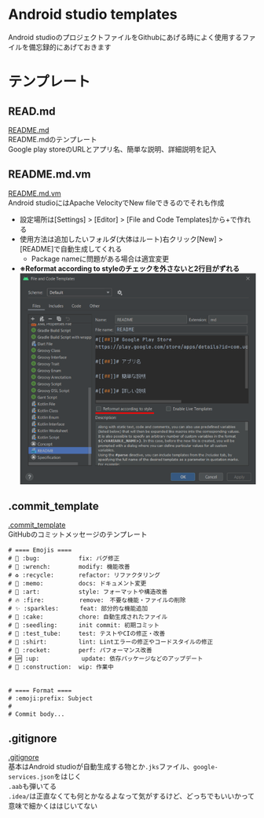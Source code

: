 # Android studio templates
Android studioのプロジェクトファイルをGithubにあげる時によく使用するファイルを備忘録的にあげておきます

# テンプレート
## READ.md
[README.md](templates/README.md)<br>
README.mdのテンプレート<br>
Google play storeのURLとアプリ名、簡単な説明、詳細説明を記入
## README.md.vm
[README.md.vm](templates/README.md.vm)<br>
Android studioにはApache VelocityでNew fileできるのでそれも作成
- 設定場所は[Settings] > [Editor] > [File and Code Templates]から+で作れる
- 使用方法は追加したいフォルダ(大体はルート)右クリック[New] > [README]で自動生成してくれる
  - Package nameに問題がある場合は適宜変更
- **※Reformat according to styleのチェックを外さないと2行目がずれる**<br>
![reference](img/code_templates_memo.png)
## .commit_template
[.commit_template](templates/.commit_template)<br>
GitHubのコミットメッセージのテンプレート
```
# ==== Emojis ====
# 🐛 :bug:           fix: バグ修正
# 🔧 :wrench:        modify: 機能改善
# ♻ :recycle:       refactor: リファクタリング
# 📝 :memo:          docs: ドキュメント変更
# 🎨 :art:           style: フォーマットや構造改善
# 🔥 :fire:          remove:　不要な機能・ファイルの削除
# ✨ :sparkles:      feat: 部分的な機能追加
# 🍰 :cake:          chore: 自動生成されたファイル
# 🌱 :seedling:      init commit: 初期コミット
# 🧪 :test_tube:     test: テストやCIの修正・改善
# 👕 :shirt:         lint: Lintエラーの修正やコードスタイルの修正
# 🚀️ :rocket:        perf: パフォーマンス改善
# 🆙 :up:            update: 依存パッケージなどのアップデート
# 🚧 :construction:  wip: 作業中


# ==== Format ====
# :emoji:prefix: Subject
#
# Commit body...
```
## .gitignore
[.gitignore](templates/.gitignore)<br>
基本はAndroid studioが自動生成する物とか`.jks`ファイル、`google-services.json`をはじく<br>
`.aab`も弾いてる<br>
`.idea/`は正直なくても何とかなるよなって気がするけど、どっちでもいいかって意味で細かくははじいてない
